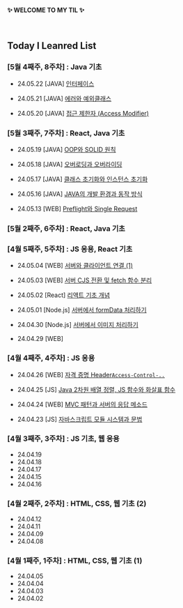 **✨ WELCOME TO MY TIL ✨**

<br/>

## Today I Leanred List

### [5월 4째주, 8주차] : Java 기초

- 24.05.22 [JAVA] [인터페이스](https://github.com/yoouung/TIL-KCS/blob/main/May/2024-05-22.md)

- 24.05.21 [JAVA] [에러와 예외클래스](https://github.com/yoouung/TIL-KCS/blob/main/May/2024-05-21.md)

- 24.05.20 [JAVA] [접근 제한자 (Access Modifier)](https://github.com/yoouung/TIL-KCS/blob/main/May/2024-05-20.md)

### [5월 3째주, 7주차] : React, Java 기초

- 24.05.19 [JAVA] [OOP와 SOLID 원칙](https://github.com/yoouung/TIL-KCS/blob/main/May/2024-05-19.md)

- 24.05.18 [JAVA] [오버로딩과 오버라이딩](https://github.com/yoouung/TIL-KCS/blob/main/May/2024-05-18.md)

- 24.05.17 [JAVA] [클래스 초기화와 인스턴스 초기화](https://github.com/yoouung/TIL-KCS/blob/main/May/2024-05-17.md)

- 24.05.16 [JAVA] [JAVA의 개발 환경과 동작 방식](https://github.com/yoouung/TIL-KCS/blob/main/May/2024-05-16.md)

- 24.05.13 [WEB] [Preflight와 Single Request](https://github.com/yoouung/TIL-KCS/blob/main/May/2024-05-13.md)

### [5월 2째주, 6주차] : React, Java 기초

### [4월 5째주, 5주차] : JS 응용, React 기초

- 24.05.04 [WEB] [서버와 클라이언트 연결 (1)](https://github.com/yoouung/TIL-KCS/blob/main/May/2024-05-04.md)

- 24.05.03 [WEB] [서버 CJS 전환 및 fetch 함수 분리](https://github.com/yoouung/TIL-KCS/blob/main/May/2024-05-03.md)

- 24.05.02 [React] [리액트 기초 개념](https://github.com/yoouung/TIL-KCS/blob/main/May/2024-05-02.md)

- 24.05.01 [Node.js] [서버에서 formData 처리하기](https://github.com/yoouung/TIL-KCS/blob/main/May/2024-05-01.md)

- 24.04.30 [Node.js] [서버에서 이미지 처리하기](https://github.com/yoouung/TIL-KCS/blob/main/April/2024-04-30.md)

- 24.04.29 [WEB]

### [4월 4째주, 4주차] : JS 응용

- 24.04.26 [WEB] [자격 증명 Header`Access-Control-..`](https://github.com/yoouung/TIL-KCS/blob/main/April/2024-04-26.md)

- 24.04.25 [JS] [Java 2차원 배열 정렬, JS 함수와 화살표 함수](https://github.com/yoouung/TIL-KCS/blob/main/April/2024-04-25.md)

- 24.04.24 [WEB] [MVC 패턴과 서버의 응답 메소드](https://github.com/yoouung/TIL-KCS/blob/main/April/2024-04-24.md)

- 24.04.23 [JS] [자바스크립트 모듈 시스템과 문법](https://github.com/yoouung/TIL-KCS/blob/main/April/2024-04-23.md)

### [4월 3째주, 3주차] : JS 기초, 웹 응용

- 24.04.19
- 24.04.18
- 24.04.17
- 24.04.15
- 24.04.16

### [4월 2째주, 2주차] : HTML, CSS, 웹 기초 (2)

- 24.04.12
- 24.04.11
- 24.04.09
- 24.04.08

### [4월 1째주, 1주차] : HTML, CSS, 웹 기초 (1)

- 24.04.05
- 24.04.04
- 24.04.03
- 24.04.02
